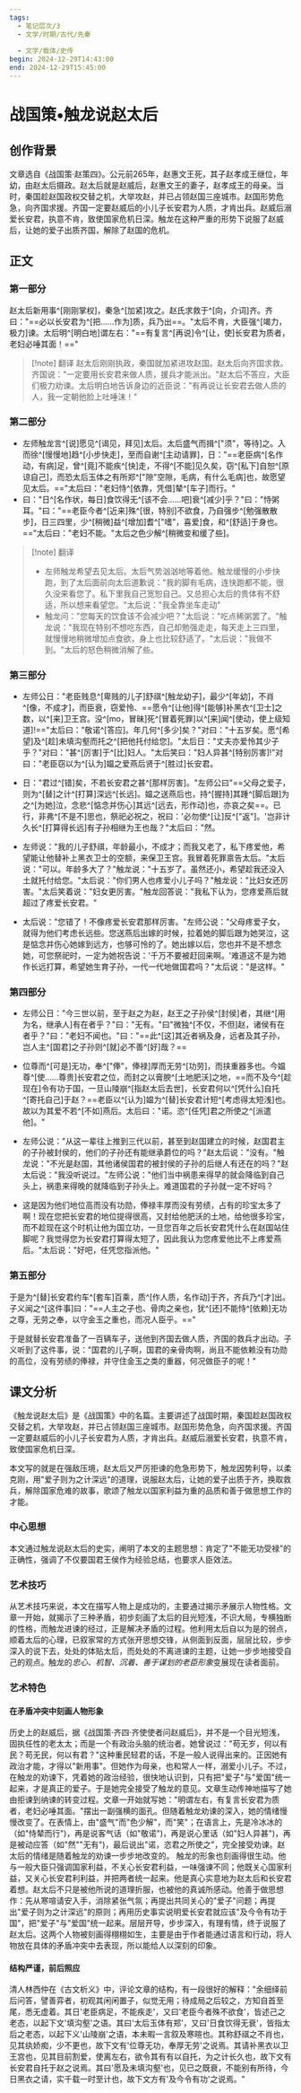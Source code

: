 ```yaml
---
tags:
  - 笔记层次/3
  - 文学/时期/古代/先秦
  
  - 文学/载体/史传
begin: 2024-12-29T14:43:00
end: 2024-12-29T15:45:00
---
```

# 战国策•触龙说赵太后

## 创作背景

文章选自《战国策·赵策四》。公元前265年，赵惠文王死，其子赵孝成王继位，年幼，由赵太后摄政。赵太后就是赵威后，赵惠文王的妻子，赵孝成王的母亲。当时，秦国趁赵国政权交替之机，大举攻赵，并已占领赵国三座城市。赵国形势危急，向齐国求援。齐国一定要赵威后的小儿子长安君为人质，才肯出兵。赵威后溺爱长安君，执意不肯，致使国家危机日深。触龙在这种严重的形势下说服了赵威后，让她的爱子出质齐国，解除了赵国的危机。

## 正文

### 第一部分

赵太后新用事^[刚刚掌权]，秦急^[加紧]攻之。赵氏求救于^[向，介词]齐。齐曰："==必以长安君为^[把……作为]质，兵乃出==。"太后不肯，大臣强^[竭力，极力]谏。太后明^[明白地]谓左右："==有复言^[再说]令^[让，使]长安君为质者，老妇必唾其面！=="

> [!note] 翻译
> 赵太后刚刚执政，秦国就加紧进攻赵国。赵太后向齐国求救。齐国说："一定要用长安君来做人质，援兵才能派出。"赵太后不答应，大臣们极力劝谏。太后明白地告诉身边的近臣说："有再说让长安君去做人质的人，我一定朝他脸上吐唾沫！"

### 第二部分

- 左师触龙言^[说]愿见^[谒见，拜见]太后。太后盛气而揖^["须"，等待]之。入而徐^[慢慢地]趋^[小步快走]，至而自谢^[主动请罪]，日："==老臣病^[名作动，有病]足，曾^[竟]不能疾^[快]走，不得^[不能]见久矣，窃^[私下]自恕^[原谅自己]，而恐太后玉体之有所郑^["隙"空隙，毛病，有什么毛病]也，故愿望见太后。=="太后曰："老妇恃^[依靠，凭借]辇^[车子]而行。"
- 曰："日^[名作状，每日]食饮得无^[该不会……吧]衰^[减少]乎？"曰："恃粥耳。"曰："==老臣今者^[近来]殊^[很，特别]不欲食，乃自强步^[勉强散散步]，日三四里，少^[稍微]益^[增加]耆^["嗜"，喜爱]食，和^[舒适]于身也。=="太后曰："老妇不能。"太后之色少解^[稍微变和缓了些]。

> [!note] 翻译
> - 左师触龙希望去见太后。太后气势汹汹地等着他。触龙缓慢的小步快跑，到了太后面前向太后道歉说："我的脚有毛病，连快跑都不能，很久没来看您了。私下里我自己宽恕自己。又总担心太后的贵体有不舒适，所以想来看望您。"太后说："我全靠坐车走动"
> - 触龙问："您每天的饮食该不会减少吧？"太后说："吃点稀粥罢了。"触龙说："我现在特别不想吃东西，自己却勉强走走，每天走上三四里，就慢慢地稍微增加点食欲，身上也比较舒适了。"太后说："我做不到。"太后的怒色稍微消解了些。

### 第三部分

- 左师公日："老臣贱息^[卑贱的儿子]舒祺^[触龙幼子]，最少^[年幼]，不肖^[像，不成才]，而臣衰，窃爱怜、==愿令^[让他]得^[能够]补黑衣^[卫士]之数，以^[来]卫王宫。没^[mo，冒昧]死^[冒着死罪]以^[来]闻^[使动，使上级知道]!=="太后曰："敬诺^[答应]。年几何^[多少]矣？"对曰："十五岁矣。愿^[希望]及^[趁]未填沟壑而托之^[把他托付给您]。"太后日："丈夫亦爱怜其少子乎？"对曰："甚^[厉害]于^[比]妇人。"太后笑曰："妇人异甚^[特别厉害]!"对曰："老臣窃以为^[认为]媪之爱燕后贤于^[胜过]长安君。
- 日："君过^[错]矣，不若长安君之甚^[那样厉害]。"左师公曰"==父母之爱子，则为^[替]之计^[打算]深远^[长远]。媪之送燕后也，持^[握持]其踵^[脚后跟]为之^[为她]泣，念悲^[惦念并伤心]其远^[远去，形作动]也，亦哀之矣==。已行，非弗^[不是不]思也，祭祀必祝之，祝曰：'必勿使^[让]反^["返"]。'岂非计久长^[打算得长远]有子孙相继为王也哉？"太后曰："然。

- 左师说："我的儿子舒祺，年龄最小，不成才；而我又老了，私下疼爱他，希望能让他替补上黑衣卫士的空额，来保卫王宫。我冒着死罪禀告太后。"太后说："可以。年龄多大了？"触龙说："十五岁了。虽然还小，希望趁我还没入土就托付给您。"太后说："你们男人也疼爱小儿子吗？"触龙说："比妇女还厉害。"太后笑着说："妇女更厉害。"触龙回答说："我私下认为，您疼爱燕后就超过了疼爱长安君。"
- 太后说："您错了！不像疼爱长安君那样厉害。"左师公说："父母疼爱子女，就得为他们考虑长远些。您送燕后出嫁的时候，拉着她的脚后跟为她哭泣，这是惦念并伤心她嫁到远方，也够可怜的了。她出嫁以后，您也并不是不想念她，可您祭祀时，一定为她祝告说：'千万不要被赶回来啊。'难道这不是为她作长远打算，希望她生育子孙，一代一代地做国君吗？"太后说："是这样。"

### 第四部分

- 左师公日："今三世以前，至于赵之为赵，赵王之子孙侯^[封侯]者，其继^[用为名，继承人]有在者乎？"曰："无有。"曰"微独^[不仅，不但]赵，诸侯有在者乎？"曰："老妇不闻也。"曰："==此^[这]其近者祸及身，远者及其子孙，岂人主^[国君]之子孙则^[就]必不善^[好]哉？==
- 位尊而^[可是]无功，奉^["俸"，俸禄]厚而无劳^[功劳]，而挟重器多也。今媪尊^[使……尊贵]长安君之位，而封之以膏腴^[土地肥沃]之地，==而不及今^[趁现在]令有功于国，一旦山陵崩^[指赵太后去世]，长安君何以^[凭什么]自托^[寄托自己]于赵？==老臣以^[认为]媪为^[替]长安君计短^[考虑得太短浅]也。故以为其爱不若^[不如]燕后。太后曰："诺。恣^[任凭]君之所使之^[派遣他]。"


- 左师公说："从这一辈往上推到三代以前，甚至到赵国建立的时候，赵国君主的子孙被封侯的，他们的子孙还有能继承爵位的吗？"赵太后说："没有。"触龙说："不光是赵国，其他诸侯国君的被封侯的子孙的后继人有还在的吗？"赵太后说："我没听说过。"左师公说："他们当中祸患来得早的就会降临到自己头上，祸患来得晚的就降临到子孙头上。难道国君的子孙就一定不好吗？
- 这是因为他们地位高而没有功勋，俸禄丰厚而没有劳绩，占有的珍宝太多了啊！现在您把长安君的地位提得很高，又封给他肥沃的土地，给他很多珍宝，而不趁现在这个时机让他为国立功，一旦您百年之后长安君凭什么在赵国站住脚呢？我觉得您为长安君打算得太短了，因此我认为您疼爱他比不上疼爱燕后。"太后说："好吧，任凭您指派他。"

### 第五部分

于是为^[替]长安君约车^[套车]百乘，质^[作人质，名作动]于齐，齐兵乃^[才]出。子义闻之^[这件事]曰："==人主之子也、骨肉之亲也，犹^[还]不能恃^[依赖]无功之尊，无劳之奉，以守金玉之重也，而况人臣乎。=="

于是就替长安君准备了一百辆车子，送他到齐国去做人质，齐国的救兵才出动。子义听到了这件事，说："国君的儿子啊，国君的亲骨肉啊，尚且不能依赖没有功勋的高位，没有劳绩的俸禄，并守住金玉之类的重器，何况做臣子的呢！"

## 课文分析
《触龙说赵太后》是《战国策》中的名篇。主要讲述了战国时期，秦国趁赵国政权交替之机，大举攻赵，并已占领赵国三座城市。赵国形势危急，向齐国求援。齐国一定要赵威后的小儿子长安君为人质，才肯出兵。赵威后溺爱长安君，执意不肯，致使国家危机日深。

本文写的就是在强敌压境，赵太后又严厉拒谏的危急形势下，触龙因势利导，以柔克刚，用"爱子则为之计深远"的道理，说服赵太后，让她的爱子出质于齐，换取救兵，解除国家危难的故事，歌颂了触龙以国家利益为重的品质和善于做思想工作的才能。

### 中心思想

本文通过触龙说赵太后的史实，阐明了本文的主题思想：肯定了"不能无功受禄"的正确性，强调了不仅要国君王侯作为经验总结，也要求人臣效法。

### 艺术技巧

从艺术技巧来说，本文在描写人物上是成功的，主要通过揭示矛展示人物性格。文章一开始，就揭示了三种矛盾，初步刻画了太后的目光短浅，不识大局，专横独断的性格，而触龙进谏的经过，正是解决矛盾的过程。他利用太后自以为是的弱点，顺着太后的心理，已叙家常的方式张开思想交锋，从侧面到反面，层层比较，步步深入的说下去，处处的体贴太后，而处处的不离进谏的主题，让她一步步地接受自己的观点。触龙的*忠心、机智、沉着、善于谋划的老臣形象*变展现在读者面前。

### 艺术特色 

#### 在矛盾冲突中刻画人物形象

历史上的赵威后，据《战国策·齐四·齐使使者问赵威后》，并不是一个目光短浅，固执任性的老太太；而是一个有政治头脑的统治者。她曾说过："苟无岁，何以有民？苟无民，何以有君？"这种重民轻君的话，不是一般人说得出来的。正因她有政治才能，才得以"新用事"。但她作为母亲，也和常人一样，溺爱小儿子。不过，在触龙的劝谏下，凭着她的政治经验，很快地认识到，只有把"爱子"与"爱国"统一起来，才是真正的爱子。于是她完全接受了触龙的意见。文章生动传神地描写了她由拒谏到纳谏的转变过程。文章一开始就写她："明谓左右，有复言长安君为质者，老妇必唾其面。"摆出一副强横的面孔。但随着触龙劝谏的深入，她的情绪慢慢改变了。在表情上，由"盛气"而"色少解"，而"笑"；在语言上，先是冷冰冰的（如"恃辇而行")，再是说客气话（如"敬诺")，再是说心里话（如"妇人异甚")，再是被动应答（如"然""无有")，最后说出"诺，恣君之所使之"，完全接受劝谏。赵太后的情绪是随着触龙的劝谏一步步地改变的。
触龙的形象也刻画得很生动。他与一般大臣只强调国家利益，不关心长安君利益，一味强谏不同；他既关心国家利益，又关心长安君利利益，并把两者统一起来。他是真心实意地为赵太后和长安君着想。赵太后不只是被他所说的道理折服，也被他的真诚所感动。他善于做思想作：先从寒喧请安入手，消除紧张气氛；再提出共同关心的"爱子"问题；再提出"爱子则为之计深远"的原则；再用历史事实说明爱长安君就应该"及今令有功于国"，把"爱子"与"爱国"统一起来。层层开导，步步深入，有理有情，终于说服了赵太后。这两个人物被刻画得栩栩如生，主要是由于作者能通过语言和行动，将人物放在具体的矛盾冲突中去表现，所以能给人以深刻的印象。

#### 结构严谨，前后照应

清人林西仲在《古文析义》中，评论文章的结构，有一段很好的解释："余细绎前后问答，譬善弈者，初观其闲闲置子，似觉无用；待成局之后较之，方知自首至尾，悉无虚着。其日'老臣病足，不能疾走'，又曰'老臣今者殊不欲食'，皆述己之老态，以起下文'填沟壑'之语。其曰'太后玉体有郑'，又曰'日食饮得无衰'，皆指太后之老态，以起下义'山陵崩'之语，本未暇一言叙及寒暄也。其称舒祺之不肖也，见其纨娇痴，少不更也，故下文有'位尊无功，奉厚无劳'之说焉。其请补黑衣以卫王宫也，见其目前割爱，使离左右，欲令其有有以自托，为之计长久也，故下文有长安君自托于赵之说焉。其曰'愿及未填沟壑'也，见已之既衰，不能别有所待，今日黑衣之请，实千载一时至计也，故下文方有'及今令有功'之说焉。"
